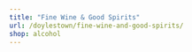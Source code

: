 ```yaml
---
title: "Fine Wine & Good Spirits"
url: /doylestown/fine-wine-and-good-spirits/
shop: alcohol
---
```

